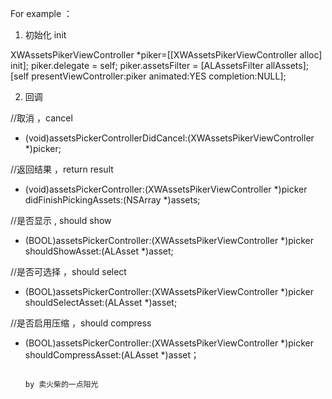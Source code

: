 For example ：

1. 初始化 init

XWAssetsPikerViewController *piker=[[XWAssetsPikerViewController alloc] init];
piker.delegate = self;
piker.assetsFilter = [ALAssetsFilter allAssets];
[self presentViewController:piker animated:YES completion:NULL];

2. 回调

//取消 ，cancel
- (void)assetsPickerControllerDidCancel:(XWAssetsPikerViewController *)picker;


//返回结果 ，return result
- (void)assetsPickerController:(XWAssetsPikerViewController *)picker didFinishPickingAssets:(NSArray *)assets;

//是否显示 , should show
- (BOOL)assetsPickerController:(XWAssetsPikerViewController *)picker shouldShowAsset:(ALAsset *)asset;

//是否可选择 ，should select
- (BOOL)assetsPickerController:(XWAssetsPikerViewController *)picker shouldSelectAsset:(ALAsset *)asset;


//是否启用压缩 ，should compress
- (BOOL)assetsPickerController:(XWAssetsPikerViewController *)picker shouldCompressAsset:(ALAsset *)asset；






                                                                        							by 卖火柴的一点阳光